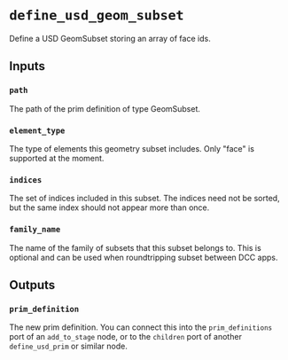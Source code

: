 # `define_usd_geom_subset`

Define a USD GeomSubset storing an array of face ids.

## Inputs

### `path`

The path of the prim definition of type GeomSubset.

### `element_type`

The type of elements this geometry subset includes. Only "face" is supported at the moment.

### `indices`

The set of indices included in this subset. 
The indices need not be sorted, but the same index should not appear more than once.

### `family_name`

The name of the family of subsets that this subset belongs to. 
This is optional and can be used when roundtripping subset between DCC apps.

## Outputs

### `prim_definition`

The new prim definition. You can connect this into the `prim_definitions` port of an `add_to_stage` node, or to the `children` port of another `define_usd_prim` or similar node.